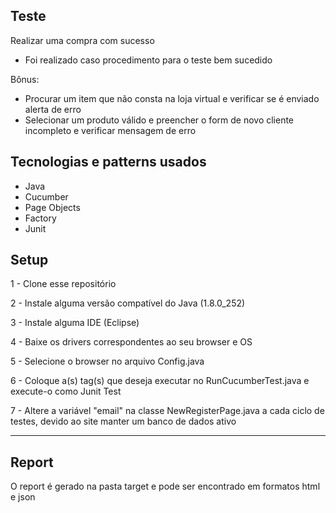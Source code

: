 ## Teste

Realizar uma compra com sucesso

- Foi realizado caso procedimento para o teste bem sucedido 

Bônus:
- Procurar um item que não consta na loja virtual e verificar se é enviado alerta de erro
- Selecionar um produto válido e preencher o form de novo cliente incompleto e verificar mensagem de erro

## Tecnologias e patterns usados
- Java
- Cucumber
- Page Objects
- Factory
- Junit

## Setup
1 - Clone esse repositório

2 - Instale alguma versão compatível do Java (1.8.0_252)

3 - Instale alguma IDE (Eclipse)

4 - Baixe os drivers correspondentes ao seu browser e OS

5 - Selecione o browser no arquivo Config.java

6 - Coloque a(s) tag(s) que deseja executar no RunCucumberTest.java e execute-o como Junit Test

7 - Altere a variável "email" na classe NewRegisterPage.java a cada ciclo de testes, devido ao site manter um banco de dados ativo

---

## Report
O report é gerado na pasta target e pode ser encontrado em formatos html e json
